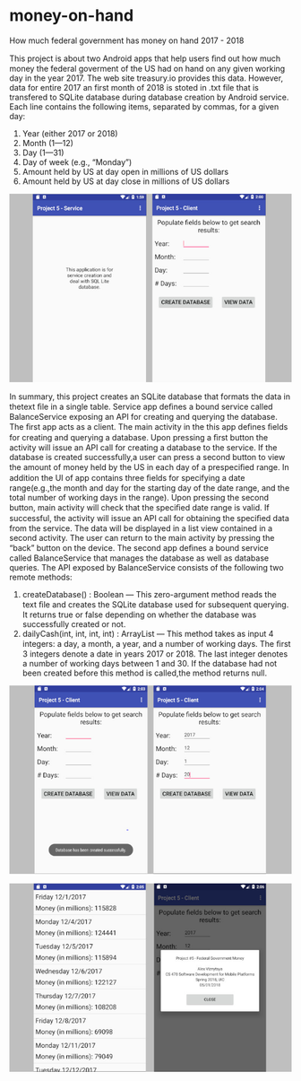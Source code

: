 # money-on-hand
How much federal government has money on hand 2017 - 2018

This project is about two Android apps that help users ﬁnd out how much money the federal goverment of the US had on hand on any given working day in the year 2017. The web site treasury.io provides this data. However, data for entire 2017 an first month of 2018 is stoted in .txt file that is transfered to SQLite database during database creation by Android service. Each line contains the following items, separated by commas, for a given day:  
1. Year (either 2017 or 2018)
2. Month (1—12)
3. Day (1—31)
4. Day of week (e.g., “Monday”)
5. Amount held by US at day open in millions of US dollars
6. Amount held by US at day close in millions of US dollars

![Screenshot 1](screenshots/money_on_hand_1.jpg "Screenshot 1")


In summary, this project creates an SQLite database that formats the data in thetext ﬁle in a single table. Service app deﬁnes a bound service called BalanceService exposing an API for creating and querying the database. The ﬁrst app acts as a client. The main activity in the this app deﬁnes ﬁelds for creating and querying a database. Upon pressing a ﬁrst button the activity will issue an API call for creating a database to the service. If the database is created successfully,a user can press a second button to view the amount of money held by the US in each day of a prespeciﬁed range. In addition the UI of app contains three ﬁelds for specifying a date range(e.g.,the month and day for the starting day of the date range, and the total number of working days in the range). Upon pressing the second button, main activity will check that the speciﬁed date range is valid. If successful, the activity will issue an API call for obtaining the speciﬁed data from the service. The data will be displayed in a list view contained in a second activity. The user can return to the main activity by pressing the “back” button on the device. The second app deﬁnes a bound service called BalanceService that manages the database as well as database queries. The API exposed by BalanceService consists of the following two remote methods:
1. createDatabase() : Boolean — This zero-argument method reads the text ﬁle and creates the SQLite database used for subsequent querying. It returns true or false depending on whether the database was successfully created or not.
2. dailyCash(int, int, int, int) : ArrayList<String> — This method takes as input 4 integers: a day, a month, a year, and a number of working days. The ﬁrst 3 integers denote a date in years 2017 or 2018. The last integer denotes a number of working days between 1 and 30. If the database had not been created before this method is called,the method returns null.

![Screenshot 2](screenshots/money_on_hand_2.jpg "Screenshot 2")

![Screenshot 3](screenshots/money_on_hand_3.jpg "Screenshot 3")